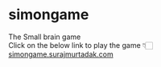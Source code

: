 # simongame
The Small brain game <br />
Click on the below link to play the game 👇🏻 <br />
[simongame.surajmurtadak.com](https://simongame.surajmurtadak.com/)
